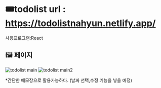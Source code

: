 # 🎟todolist url : https://todolistnahyun.netlify.app/

사용프로그램:React



## 🖼 페이지 
![todolist main](https://user-images.githubusercontent.com/75116294/138583432-e28c1827-51ce-401a-a3a0-de8e0e02723d.png)
![todolist main2](https://user-images.githubusercontent.com/75116294/138583433-2fbea47d-78d6-45c9-b818-d361a35fcd8e.png)


*간단한 메모장으로 활용가능하다. (날짜 선택,수정 기능을 넣을 예정)

